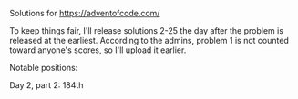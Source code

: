 Solutions for https://adventofcode.com/

To keep things fair, I'll release solutions 2-25 the day after the problem is released at the earliest. According to the admins, problem 1 is not counted toward anyone's scores, so I'll upload it earlier.

Notable positions:

Day 2, part 2: 184th
